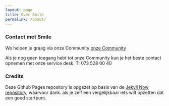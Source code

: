 ```yaml
---
layout: page
title: Over Smile
permalink: /about/
---
```


### Contact met Smile
We helpen je graag via onze Community [onze Community](http://community.smile.nl/)

Als je nog geen toegang hebt tot onze Community kun je het beste contact opnemen met onze service desk.
T: 073 528 00 40

### Credits

Deze Github Pages repository is opgezet op basis van de [Jekyll Now repository](https://github.com/barryclark/jekyll-now), waarvoor dank. als je zelf een vergelijkbaar iets wilt opzetten dat een goed startpunt.
